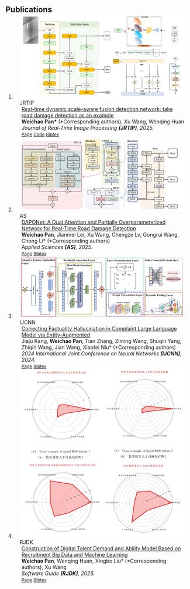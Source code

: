 <h2 id="publications" style="margin: 2px 0px -15px;">Publications</h2>

<div class="publications">
<ol class="bibliography">

<li>
<div class="pub-row">
  <div class="col-sm-3 abbr" style="position: relative;padding-right: 15px;padding-left: 15px;">
    <img src="assets/jrtip.png" class="teaser img-fluid z-depth-1">
    <abbr class="badge">JRTIP</abbr>
  </div>
  <div class="col-sm-9" style="position: relative;padding-right: 15px;padding-left: 20px;">
    <div class="title"><a href="https://www.researchgate.net/publication/388727641_Real-time_dynamic_scale-aware_fusion_detection_network_take_road_damage_detection_as_an_example#fullTextFileContent">Real-time dynamic scale-aware fusion detection network: take road damage detection as an example</a></div>
    <div class="author"> <strong>Weichao Pan*</strong> (*Corresponding authors), Xu Wang, Wenqing Huan</div>
    <div class="periodical"><em>Journal of Real-Time Image Processing <strong>(JRTIP)</strong>, 2025.</em></div>
    <div class="links">
<!--       <a href="http://Me-Ditto.github.io/files/ijcai23.pdf" class="btn btn-sm z-depth-0" role="button" target="_blank" style="font-size:12px;">PDF</a> -->
      <a href="https://link.springer.com/article/10.1007/s11554-025-01634-w" class="btn btn-sm z-depth-0" role="button" target="_blank" style="font-size:12px;"> Page</a>
      <a href="https://github.com/JEFfersusu/RT-DSAFDet" class="btn btn-sm z-depth-0" role="button" target="_blank" style="font-size:12px;">Code</a>
      <a href="jrtip.txt" class="btn btn-sm z-depth-0" role="button" target="_blank" style="font-size:12px;">Bibtex</a>
    </div>
  </div>
</div>
</li>




<li>
<div class="pub-row">
  <div class="col-sm-3 abbr" style="position: relative;padding-right: 15px;padding-left: 15px;">
    <img src="assets/as.png" class="teaser img-fluid z-depth-1">
    <abbr class="badge">AS</abbr>
  </div>
  <div class="col-sm-9" style="position: relative;padding-right: 15px;padding-left: 20px;">
    <div class="title"><a href="https://www.mdpi.com/2076-3417/15/3/1470">DAPONet: A Dual Attention and Partially Overparameterized Network for Real-Time Road Damage Detection</a></div>
    <div class="author"> <strong>Weichao Pan</strong>, Jianmei Lei, Xu Wang, Chengze Lv, Gongrui Wang, Chong Li* (*Corresponding authors)</div>
    <div class="periodical"><em>Applied Sciences <strong>(AS)</strong>, 2025. </em></div>
    <div class="links">
<!--       <a href="https://arxiv.org/pdf/2308.15844.pdf" class="btn btn-sm z-depth-0" role="button" target="_blank" style="font-size:12px;">PDF</a> -->
      <a href="https://www.mdpi.com/2076-3417/15/3/1470" class="btn btn-sm z-depth-0" role="button" target="_blank" style="font-size:12px;"> Page</a>
      <a href="as.txt" class="btn btn-sm z-depth-0" role="button" target="_blank" style="font-size:12px;">Bibtex</a>
    </div>
  </div>
</div>
</li>


<li>
<div class="pub-row">
  <div class="col-sm-3 abbr" style="position: relative;padding-right: 15px;padding-left: 15px;">
    <img src="assets/ijcnn.png" class="teaser img-fluid z-depth-1">
    <abbr class="badge">IJCNN</abbr>
  </div>
  <div class="col-sm-9" style="position: relative;padding-right: 15px;padding-left: 20px;">
    <div class="title"><a href="https://ieeexplore.ieee.org/document/10650208">Correcting Factuality Hallucination in Complaint Large Language Model via Entity-Augmented</a></div>
    <div class="author"> Jiaju Kang, <strong>Weichao Pan</strong>, Tian Zhang, Ziming Wang, Shuqin Yang, Zhiqin Wang, Jian Wang, Xiaofei Niu* (*Corresponding authors)</div>
    <div class="periodical"><em>2024 International Joint Conference on Neural Networks <strong>(IJCNN)</strong>, 2024.</em></div>
    <div class="links">
      <a href="https://https://ieeexplore.ieee.org/document/10650208" class="btn btn-sm z-depth-0" role="button" target="_blank" style="font-size:12px;">Page</a>
      <a href="ijcnn.txt" class="btn btn-sm z-depth-0" role="button" target="_blank" style="font-size:12px;">Bibtex</a>
    </div>
  </div>
</div>
</li>


<li>
<div class="pub-row">
  <div class="col-sm-3 abbr" style="position: relative;padding-right: 15px;padding-left: 15px;">
    <img src="assets/sg.png" class="teaser img-fluid z-depth-1">
    <abbr class="badge">RJDK</abbr>
  </div>
  <div class="col-sm-9" style="position: relative;padding-right: 15px;padding-left: 20px;">
    <div class="title"><a href="https://www.rjdk.org.cn/zh/article/doi/10.11907/rjdk.241973//">Construction of Digital Talent Demand and Ability Model Based on Recruitment Big Data and Machine Learning</a></div>
    <div class="author"> <strong>Weichao Pan</strong>, Wenqing Huan, Xingbo Liu* (*Corresponding authors), Xu Wang</div>
    <div class="periodical"><em>Software Guide <strong>(RJDK)</strong>, 2025.</em></div>
    <div class="links">
       <a href="https://www.rjdk.org.cn/zh/article/doi/10.11907/rjdk.241973" class="btn btn-sm z-depth-0" role="button" target="_blank" style="font-size:12px;"> Page</a>
      <a href="assets/rjdk.txt" class="btn btn-sm z-depth-0" role="button" target="_blank" style="font-size:12px;">Bibtex</a> 
     </div> 
  </div>
</div>
</li>


<br>


</ol>
</div>
